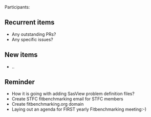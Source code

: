 Participants: 

Recurrent items
----------------
* Any outstanding PRs?
* Any specific issues?

New items
---------
* .. 

Reminder
--------
* How it is going with adding SasView problem definition files?
* Create STFC fitbenchmarking email for STFC members
* Create fitbenchmarking.org domain
* Laying out an agenda for FIRST yearly Fitbenchmarking meeting:-)
